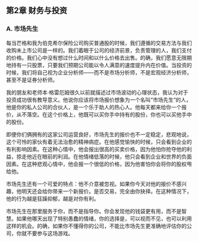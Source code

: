 ## 第2章 财务与投资

### A. 市场先生

每当芒格和我为伯克希尔保险公司购买普通股的时候，我们遵循的交易方法与我们收购未上市公司是一样的。我们着眼于公司的经济前景，负责管理的人，我们支付的价格。我们心中没有想过什么时间和以什么价格去出售。的确，我们愿意无限期地持有一只股票，只要我们预期公司能以令人满意的速度提升内在价值。当投资的时候，我们将自己视为企业分析师——而不是市场分析师，不是宏观经济分析师，甚至不是证券分析师。

我的朋友和老师本·格雷厄姆很久以前就描述过市场波动的心理状态，我认为对于投资成功很有教导意义。他说你应该将市场报价想象为一个名叫“市场先生”的人，他是你的私人公司的合伙人，是一个乐于助人的热心人。他每天都来给你一个报价，从不落空。在这个价格上，他既可以买你手中持有的股份，你也可以买他手中的股份。

即便你们俩拥有的这家公司运营良好，市场先生的报价也不一定稳定，悲观地说，这个可怜的家伙有着无法治愈的精神病症。在他感觉愉快的时候，只会看到企业的有利影响因素。在这种心情中，他会报出很高的买卖价格，因为他怕你抢夺他的利益，掠走他近在眼前的利润。在他情绪低落的时候，他只会看到企业和世界的负面因素。在这种悲观心情中，他会报一个很低的价格，因为他害怕你会将你的股权甩给他。

市场先生还有一个可爱的特点：他不介意被忽视。如果你今天对他的报价不感兴趣，他明天还会给你带来一个新报价。是否交易，完全由你抉择。在这种情况下，他的行为越是狂躁抑郁，越是对你有利。

市场先生在那里服务于你，而不是指导你。你会发现他的钱袋更有用，而不是智慧。如果他哪天出现了特别愚蠢的情绪，你的选择是，可以视而不见，也可以利用这样的机会。的确，如果你不懂得你的公司，不能比市场先生更准确地评估你的公司，你就不要参与这场游戏。
